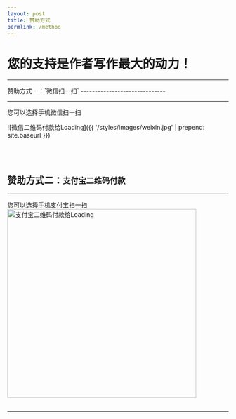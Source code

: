 ```yaml
---
layout: post
title: 赞助方式
permlink: /method
---
```


您的支持是作者写作最大的动力！
==============================

<hr>
赞助方式一：`微信扫一扫`
------------------------------

<hr>
您可以选择手机微信扫一扫

![微信二维码付款给Loading]({{ '/styles/images/weixin.jpg' | prepend: site.baseurl }})

<br>
<br>

赞助方式二：`支付宝二维码付款`
------------------------------

<hr>
您可以选择手机支付宝扫一扫

<img src="{{ '/styles/images/zhifubao.jpg' | prepend: site.baseurl }}" alt="支付宝二维码付款给Loading" width="430" />

<br>
<br>


<hr>
